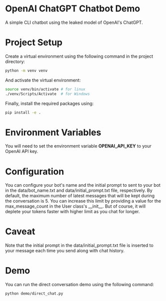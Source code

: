 # OpenAI ChatGPT Chatbot Demo
A simple CLI chatbot using the leaked model of OpenAI's ChatGPT.

# Project Setup
Create a virtual environment using the following command in the project directory:

```bash
python -m venv venv
```

And activate the virtual environment:

```bash
source venv/bin/activate # for linux
./venv/Scripts/Activate  # for Windows
```

Finally, install the required packages using:

```bash
pip install -e .
```

# Environment Variables
You will need to set the environment variable **OPENAI_API_KEY** to your OpenAI API key.

# Configuration
You can configure your bot's name and the initial prompt to sent to your bot in the data/bot_name.txt and data/initial_prompt.txt file, respectively.
By default, the maximum number of latest messages that will be kept during the conversation is 5. You can increase this limit by providing a value for the max_message_count in the User class's \_\_init\_\_. But of course, it will deplete your tokens faster with higher limit as you chat for longer.

# Caveat
Note that the initial prompt in the data/initial_prompt.txt file is inserted to your message each time you send along with chat history.

# Demo
You can run the direct conversation demo using the following command:

```bash
python demo/direct_chat.py
```
